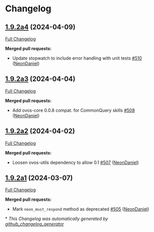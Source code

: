 # Changelog

## [1.9.2a4](https://github.com/NeonGeckoCom/neon-utils/tree/1.9.2a4) (2024-04-09)

[Full Changelog](https://github.com/NeonGeckoCom/neon-utils/compare/1.9.2a3...1.9.2a4)

**Merged pull requests:**

- Update stopwatch to include error handling with unit tests [\#510](https://github.com/NeonGeckoCom/neon-utils/pull/510) ([NeonDaniel](https://github.com/NeonDaniel))

## [1.9.2a3](https://github.com/NeonGeckoCom/neon-utils/tree/1.9.2a3) (2024-04-04)

[Full Changelog](https://github.com/NeonGeckoCom/neon-utils/compare/1.9.2a2...1.9.2a3)

**Merged pull requests:**

- Add ovos-core 0.0.8 compat. for CommonQuery skills [\#508](https://github.com/NeonGeckoCom/neon-utils/pull/508) ([NeonDaniel](https://github.com/NeonDaniel))

## [1.9.2a2](https://github.com/NeonGeckoCom/neon-utils/tree/1.9.2a2) (2024-04-02)

[Full Changelog](https://github.com/NeonGeckoCom/neon-utils/compare/1.9.2a1...1.9.2a2)

**Merged pull requests:**

- Loosen ovos-utils dependency to allow 0.1 [\#507](https://github.com/NeonGeckoCom/neon-utils/pull/507) ([NeonDaniel](https://github.com/NeonDaniel))

## [1.9.2a1](https://github.com/NeonGeckoCom/neon-utils/tree/1.9.2a1) (2024-03-07)

[Full Changelog](https://github.com/NeonGeckoCom/neon-utils/compare/1.9.1...1.9.2a1)

**Merged pull requests:**

- Mark `neon_must_respond` method as deprecated [\#505](https://github.com/NeonGeckoCom/neon-utils/pull/505) ([NeonDaniel](https://github.com/NeonDaniel))



\* *This Changelog was automatically generated by [github_changelog_generator](https://github.com/github-changelog-generator/github-changelog-generator)*
